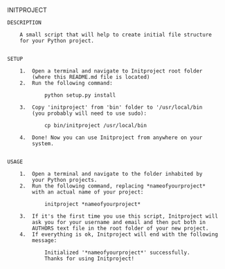 INITPROJECT

	DESCRIPTION
	
		A small script that will help to create initial file structure 
		for your Python project.
		
		
	SETUP
	
		1.	Open a terminal and navigate to Initproject root folder
			(where this README.md file is located)
		2.	Run the following command:
		
				python setup.py install
			
		3.	Copy 'initproject' from 'bin' folder to '/usr/local/bin
			(you probably will need to use sudo):
		
				cp bin/initproject /usr/local/bin
			
		4.	Done! Now you can use Initproject from anywhere on your
			system.
	
		
	USAGE
	
		1. 	Open a terminal and navigate to the folder inhabited by
			your Python projects.
		2. 	Run the following command, replacing *nameofyourproject* 
			with an actual name of your project:
			
				initproject *nameofyourproject*
				
		3.	If it's the first time you use this script, Initproject will
			ask you for your username and email and then put both in 
			AUTHORS text file in the root folder of your new project.
		4.	If everything is ok, Initproject will end with the following
			message:
			
				Initialized '*nameofyourproject*' successfully.
				Thanks for using Initproject!

